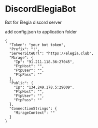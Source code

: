 # DiscordElegiaBot
Bot for Elegia discord server

add config.json to application folder

```
{
  "Token": "your bot token",
  "Prefix": "!",
  "ServerSiteUrl": "https://elegia.club",
  "Mirage": {
    "Ip": "91.211.118.36:27045",
    "FtpHost": "",
    "FtpUser": "",
    "FtpPass": ""
  },
  "Public": {
    "Ip": "134.249.178.5:29009",
    "FtpHost": "",
    "FtpUser": "",
    "FtpPass": ""
  },
  "ConnectionStrings": {
    "MirageContext": ""
  }
}
```
